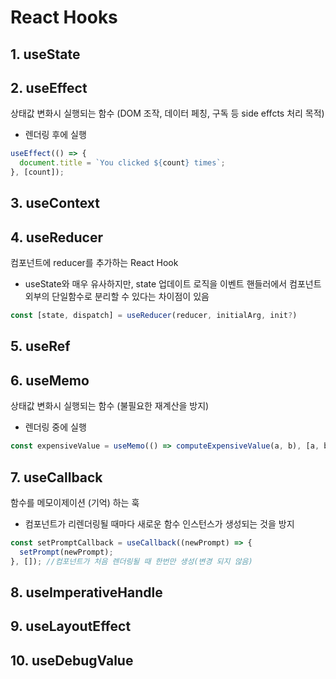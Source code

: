 # React Hooks

## 1. useState

## 2. useEffect
상태값 변화시 실행되는 함수 (DOM 조작, 데이터 페칭, 구독 등 side effcts 처리 목적)
- 렌더링 후에 실행
```js
useEffect(() => {
  document.title = `You clicked ${count} times`;
}, [count]);
```

## 3. useContext

## 4. useReducer
컴포넌트에 reducer를 추가하는 React Hook
-  useState와 매우 유사하지만, state 업데이트 로직을 이벤트 핸들러에서 컴포넌트 외부의 단일함수로 분리할 수 있다는 차이점이 있음
```js
const [state, dispatch] = useReducer(reducer, initialArg, init?)
```

## 5. useRef

## 6. useMemo
상태값 변화시 실행되는 함수 (불필요한 재계산을 방지)
- 렌더링 중에 실행
```js
const expensiveValue = useMemo(() => computeExpensiveValue(a, b), [a, b]);
```

## 7. useCallback
함수를 메모이제이션 (기억) 하는 훅
- 컴포넌트가 리렌더링될 때마다 새로운 함수 인스턴스가 생성되는 것을 방지

```js
const setPromptCallback = useCallback((newPrompt) => {
  setPrompt(newPrompt);
}, []); //컴포넌트가 처음 렌더링될 때 한번만 생성(변경 되지 않음)
```

## 8. useImperativeHandle

## 9. useLayoutEffect

## 10. useDebugValue